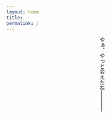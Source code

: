 ```yaml
---
layout: home
title: 　 
permalink: /
---
```


<center>
  <p style="writing-mode: vertical-rl;">
  やぁ、やっと会えたね――――
  </p>
</center>